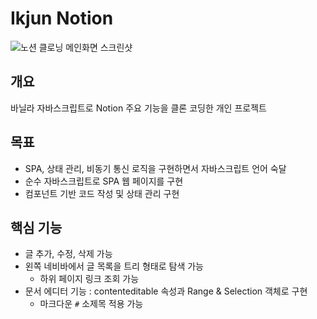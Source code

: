 # Ikjun Notion
![노션 클로닝 메인화면 스크린샷](https://github.com/harry7435/Notion-Cloning-Ikjun/assets/70748442/d1eefa68-4b02-4522-ae72-ce724a059c74)

## 개요
바닐라 자바스크립트로 Notion 주요 기능을 클론 코딩한 개인 프로젝트

## 목표
- SPA, 상태 관리, 비동기 통신 로직을 구현하면서 자바스크립트 언어 숙달
- 순수 자바스크립트로 SPA 웹 페이지를 구현
- 컴포넌트 기반 코드 작성 및 상태 관리 구현
    
## 핵심 기능
- 글 추가, 수정, 삭제 가능
- 왼쪽 네비바에서 글 목록을 트리 형태로 탐색 가능
  - 하위 페이지 링크 조회 가능
- 문서 에디터 기능 : contenteditable 속성과 Range & Selection 객체로 구현
  - 마크다운 `#` 소제목 적용 가능
